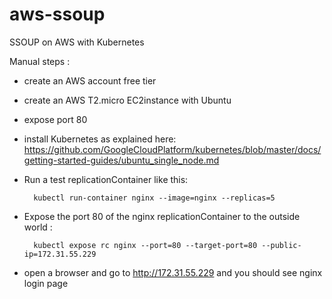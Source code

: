 # aws-ssoup
SSOUP on AWS with Kubernetes

Manual steps :

- create an AWS account free tier
- create an AWS T2.micro EC2instance with Ubuntu
- expose port 80
- install Kubernetes as explained here: https://github.com/GoogleCloudPlatform/kubernetes/blob/master/docs/getting-started-guides/ubuntu_single_node.md
- Run a test replicationContainer like this:

        kubectl run-container nginx --image=nginx --replicas=5

- Expose the port 80 of the nginx replicationContainer to the outside world :

        kubectl expose rc nginx --port=80 --target-port=80 --public-ip=172.31.55.229

- open a browser and go to http://172.31.55.229 and you should see nginx login page

